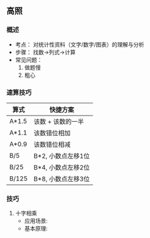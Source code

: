 ## 高照

### 概述

- 考点： 对统计性资料（文字/数字/图表）的理解与分析
- 步骤： 找数->列式->计算
- 常见问题：
    1. 做题慢
    1. 粗心

### 速算技巧

|算式|快捷方案|
|-|-|
|A*1.5|该数 + 该数的一半|
|A*1.1|该数错位相加|
|A*0.9|该数错位相减|
|B/5|B*2, 小数点左移1位|
|B/25|B*4, 小数点左移2位|
|B/125|B*8, 小数点左移3位|

### 技巧

1. 十字相乘
    - 应用场景:
    - 基本原理:
